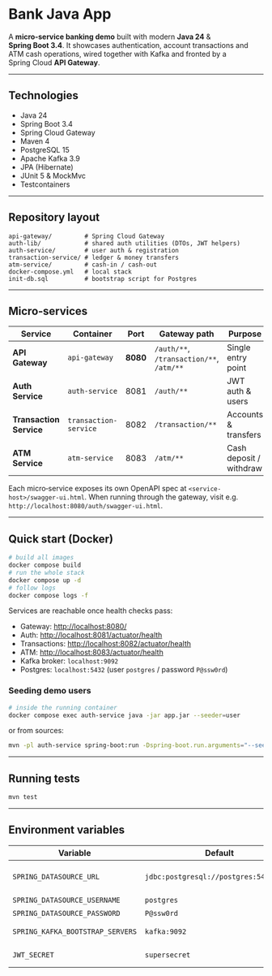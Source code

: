 # Bank Java App

A **micro‑service banking demo** built with modern **Java 24** & **Spring Boot 3.4**. It showcases authentication, account transactions and ATM cash operations, wired together with Kafka and fronted by a Spring Cloud **API Gateway**.

---

## Technologies

- Java 24
- Spring Boot 3.4
- Spring Cloud Gateway
- Maven 4
- PostgreSQL 15
- Apache Kafka 3.9
- JPA (Hibernate)
- JUnit 5 & MockMvc
- Testcontainers

---

## Repository layout

```
api-gateway/         # Spring Cloud Gateway
auth-lib/            # shared auth utilities (DTOs, JWT helpers)
auth-service/        # user auth & registration
transaction-service/ # ledger & money transfers
atm-service/         # cash‑in / cash‑out
docker-compose.yml   # local stack
init-db.sql          # bootstrap script for Postgres
```

---

## Micro‑services

| Service                 | Container             | Port     | Gateway path                             | Purpose                 |
| ----------------------- | --------------------- | -------- | ---------------------------------------- | ----------------------- |
| **API Gateway**         | `api-gateway`         | **8080** | `/auth/**`, `/transaction/**`, `/atm/**` | Single entry point      |
| **Auth Service**        | `auth-service`        | 8081     | `/auth/**`                               | JWT auth & users        |
| **Transaction Service** | `transaction-service` | 8082     | `/transaction/**`                        | Accounts & transfers    |
| **ATM Service**         | `atm-service`         | 8083     | `/atm/**`                                | Cash deposit / withdraw |

Each micro‑service exposes its own OpenAPI spec at `<service-host>/swagger-ui.html`. When running through the gateway, visit e.g. `http://localhost:8080/auth/swagger-ui.html`.

---

## Quick start (Docker)

```bash
# build all images
docker compose build
# run the whole stack
docker compose up -d
# follow logs
docker compose logs -f
```

Services are reachable once health checks pass:

- Gateway: [http://localhost:8080/](http://localhost:8080/)
- Auth: [http://localhost:8081/actuator/health](http://localhost:8081/actuator/health)
- Transactions: [http://localhost:8082/actuator/health](http://localhost:8082/actuator/health)
- ATM: [http://localhost:8083/actuator/health](http://localhost:8083/actuator/health)
- Kafka broker: `localhost:9092`
- Postgres: `localhost:5432` (user `postgres` / password `P@ssw0rd`)

### Seeding demo users

```bash
# inside the running container
docker compose exec auth-service java -jar app.jar --seeder=user
```

or from sources:

```bash
mvn -pl auth-service spring-boot:run -Dspring-boot.run.arguments="--seeder=user"
```

---

## Running tests

```bash
mvn test
```

---

## Environment variables

| Variable                         | Default                                | Used by          | Note                |
| -------------------------------- | -------------------------------------- | ---------------- | ------------------- |
| `SPRING_DATASOURCE_URL`          | `jdbc:postgresql://postgres:5432/<db>` | all services     | injected by compose |
| `SPRING_DATASOURCE_USERNAME`     | `postgres`                             | all              |                     |
| `SPRING_DATASOURCE_PASSWORD`     | `P@ssw0rd`                             | all              |                     |
| `SPRING_KAFKA_BOOTSTRAP_SERVERS` | `kafka:9092`                           | transaction, atm |                     |
| `JWT_SECRET`                     | `supersecret`                          | auth-service     | change in prod      |
